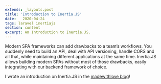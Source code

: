 ```yaml
---
extends: _layouts.post
title: 'Introduction to Inertia.JS'
date:   2020-04-24
tags: laravel inertiajs
section: content
excerpt: An Introduction to Inertia.JS.
---
```


Modern SPA frameworks can add drawbacks to a team’s workflows. You suddenly need to build an API, deal with API versioning, handle CORS and all that, while maintaining different applications at the same time. Inertia.JS allows building modern SPAs without most of those drawbacks, easily integrating with our backend framework of choice.

I wrote an introduction on Inertia.JS in the [madewithlove blog](https://madewithlove.com/introduction-to-inertia-js/)!
